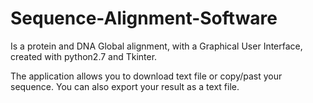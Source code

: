 # Sequence-Alignment-Software
Is a protein and DNA Global alignment, with a Graphical User Interface, created with python2.7 and Tkinter.

The application allows you to download text file or copy/past your sequence.
You can also export your result as a text file.


